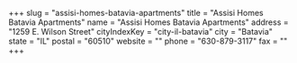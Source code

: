 +++
slug = "assisi-homes-batavia-apartments"
title = "Assisi Homes Batavia Apartments"
name = "Assisi Homes Batavia Apartments"
address = "1259 E. Wilson Street"
cityIndexKey = "city-il-batavia"
city = "Batavia"
state = "IL"
postal = "60510"
website = ""
phone = "630-879-3117"
fax = ""
+++
